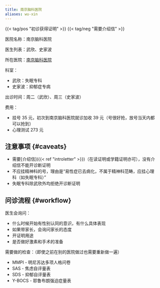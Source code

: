 ```yaml
---
title: 南京脑科医院
aliases: wu-xin
---
```


{{< tag/pos "初诊获得证明" >}} {{< tag/neg "需要介绍信" >}}

医院名称：南京脑科医院

医生列表：武欣、史家波

所在医院：[南京脑科医院](https://www.openstreetmap.org/way/1020499860)

科室：

- 武欣：失眠专科
- 史家波：抑郁症专病

出诊时间：周二（武欣）、周三（史家波）

费用：

- 挂号 35 元，初次到南京脑科医院就诊加收 39 元（号很好抢，放号当天内都可以抢到）
- 心理测试 273 元

## 注意事项 {#caveats}

- 需要[介绍信]({{< ref "introletter" >}})（在读证明或学籍证明亦可），没有介绍信不能开诊断证明
- 不应挂精神科的号，理由是“易性症已去病化，不属于精神科范畴，应挂心理科（如失眠专科）”
- 失眠专科除武欣外均拒绝开诊断证明

## 问诊流程 {#workflow}

医生会询问：

- 什么时候开始有性别认同的意识，有什么具体表现
- 如果带家长，会询问家长的态度
- 开证明用途
- 是否做好激素和手术的准备

需要做的检查：（即使之前在别的医院做过也需要重新做一遍）

- MMPI - 明尼苏达多项人格问卷 <!-- - PDQ-4+,人格障碍测试筛查量表 [人格测试]不确定是不是这张表 -->
- SAS - 焦虑自评量表
- SDS - 抑郁自评量表
- Y-BOCS - 耶鲁布朗强迫症量表
